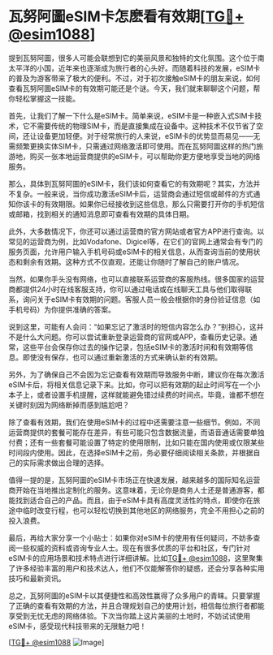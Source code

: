 # 瓦努阿圖eSIM卡怎麽看有效期[[TG💪+ @esim1088](https://t.me/s/esim1088)]

提到瓦努阿圖，很多人可能会联想到它的美丽风景和独特的文化氛围。这个位于南太平洋的小国，近年来也逐渐成为旅行者的心头好。而随着科技的发展，eSIM卡的普及为游客带来了极大的便利。不过，对于初次接触eSIM卡的朋友来说，如何查看瓦努阿圖eSIM卡的有效期可能还是个谜。今天，我们就来聊聊这个问题，帮你轻松掌握这一技能。

首先，让我们了解一下什么是eSIM卡。简单来说，eSIM卡是一种嵌入式SIM卡技术，它不需要传统的物理SIM卡，而是直接集成在设备中。这种技术不仅节省了空间，还让设备更加轻便。对于经常旅行的人来说，eSIM卡的优势显而易见——无需频繁更换实体SIM卡，只需通过网络激活即可使用。而在瓦努阿圖这样的热门旅游地，购买一张本地运营商提供的eSIM卡，可以帮助你更方便地享受当地的网络服务。

那么，具体到瓦努阿圖的eSIM卡，我们该如何查看它的有效期呢？其实，方法并不复杂。一般来说，当你成功激活eSIM卡后，运营商会通过短信或邮件的方式通知你该卡的有效期限。如果你已经接收到这些信息，那么只需要打开你的手机短信或邮箱，找到相关的通知消息即可查看有效期的具体日期。

此外，大多数情况下，你还可以通过运营商的官方网站或者官方APP进行查询。以常见的运营商为例，比如Vodafone、Digicel等，在它们的官网上通常会有专门的服务页面，允许用户输入手机号码或eSIM卡的相关信息，从而查询当前的使用状态和剩余有效期。这种方式不仅直观，还能让你随时了解自己的账户情况。

当然，如果你手头没有网络，也可以直接联系运营商的客服热线。很多国家的运营商都提供24小时在线客服支持，你可以通过电话或在线聊天工具与他们取得联系，询问关于eSIM卡有效期的问题。客服人员一般会根据你的身份验证信息（如手机号码）为你提供准确的答案。

说到这里，可能有人会问：“如果忘记了激活时的短信内容怎么办？”别担心，这并不是什么大问题。你可以尝试重新登录运营商的官网或APP，查看历史记录。通常，这些平台会保存你过去的操作记录，包括eSIM卡的激活时间和有效期等信息。即使没有保存，也可以通过重新激活的方式来确认新的有效期。

另外，为了确保自己不会因为忘记查看有效期而导致服务中断，建议你在每次激活eSIM卡后，将相关信息记录下来。比如，你可以把有效期的起止时间写在一个小本子上，或者设置手机提醒，这样就能避免错过续费的时间点。毕竟，谁都不想在关键时刻因为网络断掉而感到尴尬吧？

除了查看有效期，我们在使用eSIM卡的过程中还需要注意一些细节。例如，不同运营商提供的套餐可能存在差异，有些可能只包含数据流量，而语音通话需要单独付费；还有一些套餐可能设置了特定的使用限制，比如只能在国内使用或仅限某些时间段内使用。因此，在选择eSIM卡之前，务必要仔细阅读相关条款，并根据自己的实际需求做出合理的选择。

值得一提的是，瓦努阿圖的eSIM卡市场正在快速发展，越来越多的国际知名运营商开始在当地推出定制化的服务。这意味着，无论你是商务人士还是普通游客，都能找到适合自己的产品。而且，由于eSIM卡具有高度灵活性的特点，即使你在旅途中临时改变行程，也可以轻松切换到其他地区的网络服务，完全不用担心之前的投入浪费。

最后，再给大家分享一个小贴士：如果你对eSIM卡的使用有任何疑问，不妨多查阅一些权威的资料或咨询专业人士。现在有很多优质的平台和社区，专门针对eSIM卡的应用场景和技术特点进行详细讲解。比如[TG💪+ @esim1088](https://t.me/s/esim1088)，这里聚集了许多经验丰富的用户和技术达人，他们不仅能解答你的疑惑，还会分享各种实用技巧和最新资讯。

总之，瓦努阿圖的eSIM卡以其便捷性和高效性赢得了众多用户的青睐。只要掌握了正确的查看有效期的方法，并且合理规划自己的使用计划，相信每位旅行者都能享受到无忧无虑的网络体验。下次当你踏上这片美丽的土地时，不妨试试使用eSIM卡，感受现代科技带来的无限魅力吧！

[[TG💪+ @esim1088](https://t.me/s/esim1088) ![Image](https://i.postimg.cc/4NQfJmqS/Snipaste-2025-05-13-00-14-12.png)]